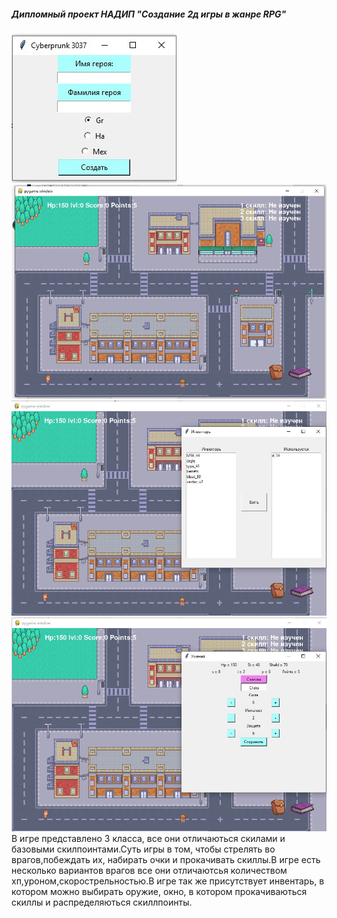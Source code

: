 #####  Дипломный проект НАДИП "Создание 2д игры в жанре RPG"
<img src = "2_1.jpg">
<img src = "2_2.jpg">
<img src = "2_3.jpg">
<img src = "2_4.jpg">  
В игре представлено 3 класса, все они отличаються скилами и базовыми скилпоинтами.Суть игры в том, чтобы стрелять во врагов,побеждать их, набирать очки и прокачивать скиллы.В игре есть несколько вариантов врагов все они отличаютсья количеством хп,уроном,скорострельностью.В игре так же присутствует инвентарь, в котором можно выбирать оружие, окно, в котором прокачиваються скиллы и распределяються скиллпоинты.